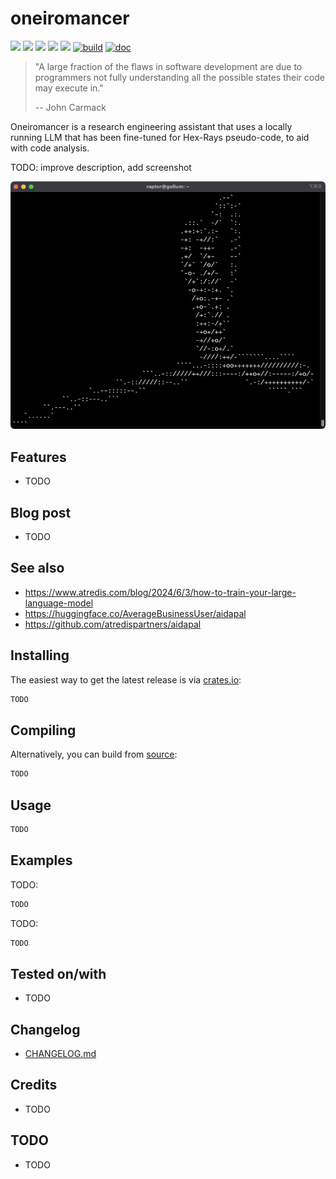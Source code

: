 # oneiromancer

[![](https://img.shields.io/github/stars/0xdea/oneiromancer.svg?style=flat&color=yellow)](https://github.com/0xdea/oneiromancer)
[![](https://img.shields.io/crates/v/oneiromancer?style=flat&color=green)](https://crates.io/crates/oneiromancer)
[![](https://img.shields.io/crates/d/oneiromancer?style=flat&color=red)](https://crates.io/crates/oneiromancer)
[![](https://img.shields.io/badge/twitter-%400xdea-blue.svg)](https://twitter.com/0xdea)
[![](https://img.shields.io/badge/mastodon-%40raptor-purple.svg)](https://infosec.exchange/@raptor)
[![build](https://github.com/0xdea/oneiromancer/actions/workflows/build.yml/badge.svg)](https://github.com/0xdea/oneiromancer/actions/workflows/build.yml)
[![doc](https://github.com/0xdea/oneiromancer/actions/workflows/doc.yml/badge.svg)](https://github.com/0xdea/oneiromancer/actions/workflows/doc.yml)

> "A large fraction of the flaws in software development are due to programmers not fully understanding all the possible
> states their code may execute in."
>
> -- John Carmack

Oneiromancer is a research engineering assistant that uses a locally running LLM that has been fine-tuned for Hex-Rays
pseudo-code, to aid with code analysis.

TODO: improve description, add screenshot

![](https://raw.githubusercontent.com/0xdea/oneiromancer/master/.img/screen01.png)

## Features

* TODO

## Blog post

* TODO

## See also

* <https://www.atredis.com/blog/2024/6/3/how-to-train-your-large-language-model>
* <https://huggingface.co/AverageBusinessUser/aidapal>
* <https://github.com/atredispartners/aidapal>

## Installing

The easiest way to get the latest release is via [crates.io](https://crates.io/crates/oneiromancer):

```sh
TODO
```

## Compiling

Alternatively, you can build from [source](https://github.com/0xdea/oneiromancer):

```sh
TODO
```

## Usage

```sh
TODO
```

## Examples

TODO:

```sh
TODO
```

TODO:

```sh
TODO
```

## Tested on/with

* TODO

## Changelog

* [CHANGELOG.md](CHANGELOG.md)

## Credits

* TODO

## TODO

* TODO
